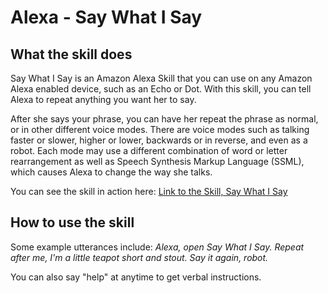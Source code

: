 # Alexa - Say What I Say

## What the skill does
Say What I Say is an Amazon Alexa Skill that you can use on any Amazon Alexa enabled device, such as an Echo or Dot. With this skill, you can tell Alexa to repeat anything you want her to say.  

After she says your phrase, you can have her repeat the phrase as normal, or in other different voice modes.  There are voice modes such as talking faster or slower, higher or lower, backwards or in reverse, and even as a robot.  Each mode may use a different combination of word or letter rearrangement as well as Speech Synthesis Markup Language (SSML), which causes Alexa to change the way she talks.

You can see the skill in action here:
[Link to the Skill, Say What I Say](https://www.amazon.com/MyKitchenCalculator-com-Say-What-I/dp/B07C58Q6MK/ref=sr_1_1?s=digital-skills&ie=UTF8&qid=1524169177&sr=1-1&keywords=say+what+i&dpID=61MiICzmMwL&preST=_SY300_QL70_&dpSrc=srch)

## How to use the skill
Some example utterances include:
*Alexa, open Say What I Say.*
*Repeat after me, I'm a little teapot short and stout.*
*Say it again, robot.*

You can also say "help" at anytime to get verbal instructions.
